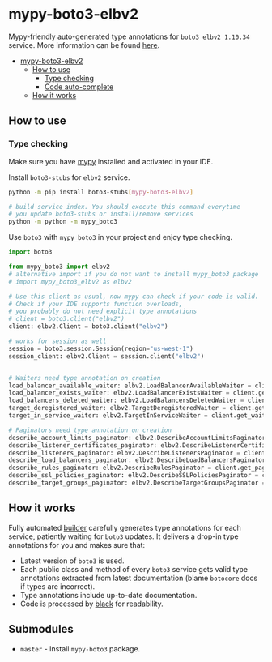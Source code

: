 # mypy-boto3-elbv2

Mypy-friendly auto-generated type annotations for `boto3 elbv2 1.10.34` service.
More information can be found [here](https://github.com/vemel/mypy_boto3).

- [mypy-boto3-elbv2](#mypy-boto3-elbv2)
  - [How to use](#how-to-use)
    - [Type checking](#type-checking)
    - [Code auto-complete](#code-auto-complete)
  - [How it works](#how-it-works)

## How to use

### Type checking

Make sure you have [mypy](https://github.com/python/mypy) installed and activated in your IDE.

Install `boto3-stubs` for `elbv2` service.

```bash
python -m pip install boto3-stubs[mypy-boto3-elbv2]

# build service index. You should execute this command everytime
# you update boto3-stubs or install/remove services
python -m python -m mypy_boto3
```

Use `boto3` with `mypy_boto3` in your project and enjoy type checking.

```python
import boto3

from mypy_boto3 import elbv2
# alternative import if you do not want to install mypy_boto3 package
# import mypy_boto3_elbv2 as elbv2

# Use this client as usual, now mypy can check if your code is valid.
# Check if your IDE supports function overloads,
# you probably do not need explicit type annotations
# client = boto3.client("elbv2")
client: elbv2.Client = boto3.client("elbv2")

# works for session as well
session = boto3.session.Session(region="us-west-1")
session_client: elbv2.Client = session.client("elbv2")


# Waiters need type annotation on creation
load_balancer_available_waiter: elbv2.LoadBalancerAvailableWaiter = client.get_waiter("load_balancer_available")
load_balancer_exists_waiter: elbv2.LoadBalancerExistsWaiter = client.get_waiter("load_balancer_exists")
load_balancers_deleted_waiter: elbv2.LoadBalancersDeletedWaiter = client.get_waiter("load_balancers_deleted")
target_deregistered_waiter: elbv2.TargetDeregisteredWaiter = client.get_waiter("target_deregistered")
target_in_service_waiter: elbv2.TargetInServiceWaiter = client.get_waiter("target_in_service")

# Paginators need type annotation on creation
describe_account_limits_paginator: elbv2.DescribeAccountLimitsPaginator = client.get_paginator("describe_account_limits")
describe_listener_certificates_paginator: elbv2.DescribeListenerCertificatesPaginator = client.get_paginator("describe_listener_certificates")
describe_listeners_paginator: elbv2.DescribeListenersPaginator = client.get_paginator("describe_listeners")
describe_load_balancers_paginator: elbv2.DescribeLoadBalancersPaginator = client.get_paginator("describe_load_balancers")
describe_rules_paginator: elbv2.DescribeRulesPaginator = client.get_paginator("describe_rules")
describe_ssl_policies_paginator: elbv2.DescribeSSLPoliciesPaginator = client.get_paginator("describe_ssl_policies")
describe_target_groups_paginator: elbv2.DescribeTargetGroupsPaginator = client.get_paginator("describe_target_groups")
```

## How it works

Fully automated [builder](https://github.com/vemel/mypy_boto3) carefully generates
type annotations for each service, patiently waiting for `boto3` updates. It delivers
a drop-in type annotations for you and makes sure that:

- Latest version of `boto3` is used.
- Each public class and method of every `boto3` service gets valid type annotations
  extracted from latest documentation (blame `botocore` docs if types are incorrect).
- Type annotations include up-to-date documentation.
- Code is processed by [black](https://github.com/psf/black) for readability.

## Submodules

- `master` - Install `mypy-boto3` package.